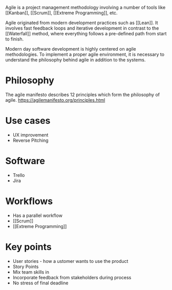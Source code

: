 Agile is a project management methodology involving a number of tools like [[Kanban]], [[Scrum]], [[Extreme Programming]], etc.

Agile originated from modern development practices such as [[Lean]]. It involves fast feedback loops and iterative development in contrast to the [[Waterfall]] method, where everything follows a pre-defined path from start to finish. 

Modern day software development is highly centered on agile methodologies. To implement a proper agile environment, it is necessary to understand the philosophy behind agile in addition to the systems.

# Philosophy
The agile manifesto describes 12 principles which form the philosophy of agile.
https://agilemanifesto.org/principles.html

# Use cases
* UX improvement
* Reverse Pitching

# Software
* Trello
* Jira

# Workflows
* Has a parallel workflow
* [[Scrum]]
* [[Extreme Programming]]

# Key points
* User stories - how a ustomer wants to use the product
* Story Points
* Mix team skills in
* Incorporate feedback from stakeholders during process
* No stress of final deadline